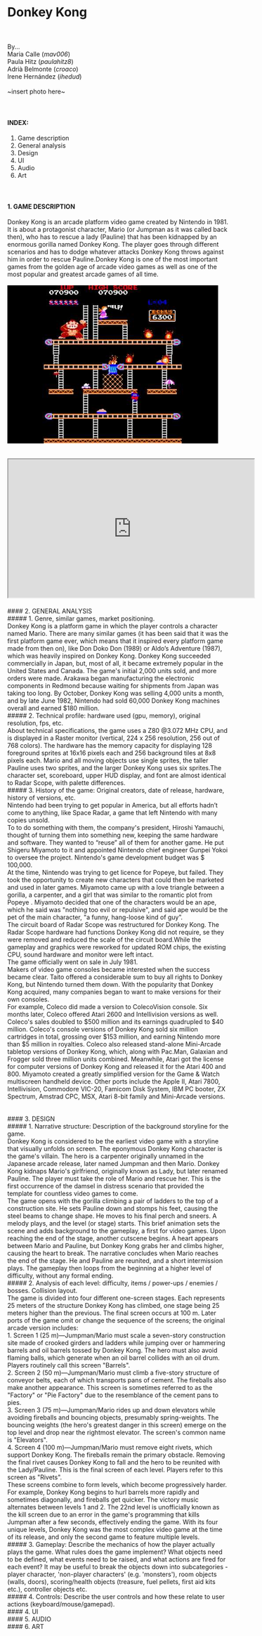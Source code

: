 # Donkey Kong<br/><br/>
By...<br/>
Maria Calle (_mav006_)<br/>
Paula Hitz (_paulahitz8_)<br/>
Adrià Belmonte (_croaco_)<br/>
Irene Hernández (_ihedud_)<br/><br/>
~insert photo here~<br/><br/><br/>
#### INDEX:<br/>
1. Game description<br/>
2. General analysis<br/>
3. Design<br/>
4. UI<br/>
5. Audio<br/>
6. Art<br/><br/><br/>
#### 1. GAME DESCRIPTION<br/>
Donkey Kong is an arcade platform video game created by Nintendo in 1981. It is about a protagonist character, Mario (or Jumpman as it was called back then), who has to rescue a lady (Pauline) that has been kidnapped by an enormous gorilla named Donkey Kong. The player goes through different scenarios and has to dodge whatever attacks Donkey Kong throws against him in order to rescue Pauline.Donkey Kong is one of the most important games from the golden age of arcade video games as well as one of the most popular and greatest arcade games of all time.<br/><br/>
<img src="Images/donkeykongscreenshot.jpg" alt="Screenshot"><br/><br/>
<iframe width="560" height="315" src="https://www.youtube.com/embed/rYNMatF5hcU?start=17">
</iframe><br/><br/>
#### 2. GENERAL ANALYSIS<br/>
##### 1. Genre, similar games, market positioning.<br/>
Donkey Kong is a platform game in which the player controls a character named Mario. There are many similar games (it has been said that it was the first platform game ever, which means that it inspired every platform game made from then on), like Don Doko Don (1989) or  Aldo’s Adventure (1987), which was heavily inspired on Donkey Kong. 
Donkey Kong succeeded commercially in Japan, but, most of all, it became extremely popular in the United States and Canada. The game's initial 2,000 units sold, and more orders were made. Arakawa began manufacturing the electronic components in Redmond because waiting for shipments from Japan was taking too long.  By October, Donkey Kong was selling 4,000 units a month, and by late June 1982, Nintendo had sold 60,000 Donkey Kong machines overall and earned $180 million.<br/>
##### 2. Technical profile: hardware used (gpu, memory), original resolution, fps, etc.<br/>
About technical specifications, the game uses a Z80 @3.072 MHz CPU, and is displayed in a Raster monitor (vertical, 224 x 256 resolution, 256 out of 768 colors). The hardware has the memory capacity for displaying 128 foreground sprites at 16x16 pixels each and 256 background tiles at 8x8 pixels each. Mario and all moving objects use single sprites, the taller Pauline uses two sprites, and the larger Donkey Kong uses six sprites.The character set, scoreboard, upper HUD display, and font are almost identical to Radar Scope, with palette differences.<br/>
##### 3. History of the game: Original creators, date of release, hardware, history of versions, etc.<br/>
Nintendo had been trying to get popular in America, but all efforts hadn’t come to anything, like Space Radar, a game that left Nintendo with many copies unsold.<br/>
To to do something with them, the company's president, Hiroshi Yamauchi, thought of turning them into something new, keeping the same hardware and software. They wanted to “reuse” all of them for another game. He put Shigeru Miyamoto to it and appointed Nintendo chief engineer Gunpei Yokoi to oversee the project. Nintendo's game development budget was $ 100,000.<br/>
At the time, Nintendo was trying to get licence for Popeye, but failed. They took the opportunity to create new characters that could then be marketed and used in later games. Miyamoto came up with a love triangle between a gorilla, a carpenter, and a girl that was similar to the romantic plot from Popeye . Miyamoto decided that one of the characters would be an ape, which he said was "nothing too evil or repulsive", and said ape would be the pet of the main character, "a funny, hang-loose kind of guy”.<br/>
The circuit board of Radar Scope was restructured for Donkey Kong. The Radar Scope hardware had functions Donkey Kong did not require, se they were removed and reduced the scale of the circuit board.While the gameplay and graphics were reworked for updated ROM chips, the existing CPU, sound hardware and monitor were left intact.<br/>
The game officially went on sale in July 1981.<br/>
Makers of video game consoles became interested when the success became clear. Taito offered a considerable sum to buy all rights to Donkey Kong, but Nintendo turned them down. With the popularity that Donkey Kong acquired, many companies began to want to make versions for their own consoles.<br/>
For example, Coleco did made a version to ColecoVision console. Six months later, Coleco offered Atari 2600 and Intellivision versions as well. Coleco's sales doubled to $500 million and its earnings quadrupled to $40 million. Coleco's console versions of Donkey Kong sold six million cartridges in total, grossing over $153 million, and earning Nintendo more than $5 million in royalties. Coleco also released stand-alone Mini-Arcade tabletop versions of Donkey Kong, which, along with Pac.Man, Galaxian and Frogger sold three million units combined. Meanwhile, Atari got the license for computer versions of Donkey Kong and released it for the Atari 400 and 800. Miyamoto created a greatly simplified version for the Game & Watch multiscreen handheld device. Other ports include the Apple II, Atari 7800, Intellivision, Commodore VIC-20, Famicom Disk System, IBM PC booter, ZX Spectrum, Amstrad CPC, MSX, Atari 8-bit family and Mini-Arcade versions.<br/><br/><br/>
#### 3. DESIGN<br/>
##### 1. Narrative structure: Description of the background storyline for the game.<br/>
Donkey Kong is considered to be the earliest video game with a storyline that visually unfolds on screen. The eponymous Donkey Kong character is the game's villain. The hero is a carpenter originally unnamed in the Japanese arcade release, later named Jumpman and then Mario. Donkey Kong kidnaps Mario's girlfriend, originally known as Lady, but later renamed Pauline. The player must take the role of Mario and rescue her. This is the first occurrence of the damsel in distress scenario that provided the template for countless video games to come.<br/>
The game opens with the gorilla climbing a pair of ladders to the top of a construction site. He sets Pauline down and stomps his feet, causing the steel beams to change shape. He moves to his final perch and sneers. A melody plays, and the level (or stage) starts. This brief animation sets the scene and adds background to the gameplay, a first for video games. Upon reaching the end of the stage, another cutscene begins. A heart appears between Mario and Pauline, but Donkey Kong grabs her and climbs higher, causing the heart to break. The narrative concludes when Mario reaches the end of the stage. He and Pauline are reunited, and a short intermission plays. The gameplay then loops from the beginning at a higher level of difficulty, without any formal ending.<br/>
##### 2. Analysis of each level: difficulty, items / power-ups / enemies / bosses. Collision layout. <br/>
The game is divided into four different one-screen stages. Each represents 25 meters of the structure Donkey Kong has climbed, one stage being 25 meters higher than the previous. The final screen occurs at 100 m. Later ports of the game omit or change the sequence of the screens; the original arcade version includes:<br/>
1. Screen 1 (25 m)—Jumpman/Mario must scale a seven-story construction site made of crooked girders and ladders while jumping over or hammering barrels and oil barrels tossed by Donkey Kong. The hero must also avoid flaming balls, which generate when an oil barrel collides with an oil drum. Players routinely call this screen "Barrels".<br/>
2. Screen 2 (50 m)—Jumpman/Mario must climb a five-story structure of conveyor belts, each of which transports pans of cement. The fireballs also make another appearance. This screen is sometimes referred to as the "Factory" or "Pie Factory" due to the resemblance of the cement pans to pies.<br/>
3. Screen 3 (75 m)—Jumpman/Mario rides up and down elevators while avoiding fireballs and bouncing objects, presumably spring-weights. The bouncing weights (the hero's greatest danger in this screen) emerge on the top level and drop near the rightmost elevator. The screen's common name is "Elevators".<br/>
4. Screen 4 (100 m)—Jumpman/Mario must remove eight rivets, which support Donkey Kong. The fireballs remain the primary obstacle. Removing the final rivet causes Donkey Kong to fall and the hero to be reunited with the Lady/Pauline. This is the final screen of each level. Players refer to this screen as "Rivets".<br/>
These screens combine to form levels, which become progressively harder. For example, Donkey Kong begins to hurl barrels more rapidly and sometimes diagonally, and fireballs get quicker. The victory music alternates between levels 1 and 2. The 22nd level is unofficially known as the kill screen due to an error in the game's programming that kills Jumpman after a few seconds, effectively ending the game. With its four unique levels, Donkey Kong was the most complex video game at the time of its release, and only the second game to feature multiple levels.<br/>
##### 3. Gameplay: Describe the mechanics of how the player actually plays the game. What rules does the game implement? What objects need to be defined, what events need to be raised, and what actions are fired for each event? It may be useful to break the objects down into subcategories - player character, 'non-player characters' (e.g. 'monsters'), room objects (walls, doors), scoring/health objects (treasure, fuel pellets, first aid kits etc.), controller objects etc.<br/>
##### 4. Controls: Describe the user controls and how these relate to user actions (keyboard/mouse/gamepad).<br/>
#### 4. UI<br/>
#### 5. AUDIO<br/>
#### 6. ART<br/>
